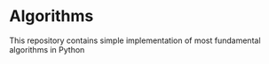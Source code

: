 # Algorithms
This repository contains simple implementation of most fundamental algorithms in Python
